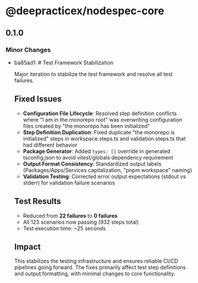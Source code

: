 # @deepracticex/nodespec-core

## 0.1.0

### Minor Changes

- ba85ad1: # Test Framework Stabilization

  Major iteration to stabilize the test framework and resolve all test failures.

  ## Fixed Issues
  - **Configuration File Lifecycle**: Resolved step definition conflicts where "I am in the monorepo root" was overwriting configuration files created by "the monorepo has been initialized"
  - **Step Definition Duplication**: Fixed duplicate "the monorepo is initialized" steps in workspace.steps.ts and validation.steps.ts that had different behavior
  - **Package Generator**: Added `types: []` override in generated tsconfig.json to avoid vitest/globals dependency requirement
  - **Output Format Consistency**: Standardized output labels (Packages/Apps/Services capitalization, "pnpm workspace" naming)
  - **Validation Testing**: Corrected error output expectations (stdout vs stderr) for validation failure scenarios

  ## Test Results
  - Reduced from **22 failures** to **0 failures**
  - All 123 scenarios now passing (932 steps total)
  - Test execution time: ~25 seconds

  ## Impact

  This stabilizes the testing infrastructure and ensures reliable CI/CD pipelines going forward. The fixes primarily affect test step definitions and output formatting, with minimal changes to core functionality.
